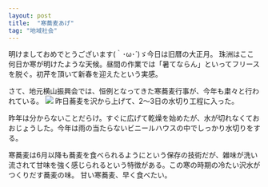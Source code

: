 ```yaml
---
layout: post
title:  "寒蕎麦あげ"
tag: "地域社会"
---
```


明けましておめでとうございます(｀･ω･´)ゞ今日は旧暦の大正月。
珠洲はここ何日か寒が明けたような天候。昼間の作業では「暑てならん」といってフリースを脱ぐ。初芹を頂いて新春を迎えたという実感。


さて、地元横山振興会では、恒例となってきた寒蕎麦行事が、今年も粛々と行われている。
![](http://farm6.staticflickr.com/5483/12227706053_4e5868ffaa.jpg)
昨日蕎麦を沢から上げて、2～3日の水切り工程に入った。


昨年は分からないことだらけ。すぐに広げて乾燥を始めたが、水が切れなくておおじょうした。今年は雨の当たらないビニールハウスの中でしっかり水切りをする。


寒蕎麦は6月以降も蕎麦を食べられるようにという保存の技術だが、雑味が洗い流されて甘味を強く感じられるという特徴がある。この寒の時期の冷たい沢水がつくりだす蕎麦の味。
甘い寒蕎麦、早く食べたい。


